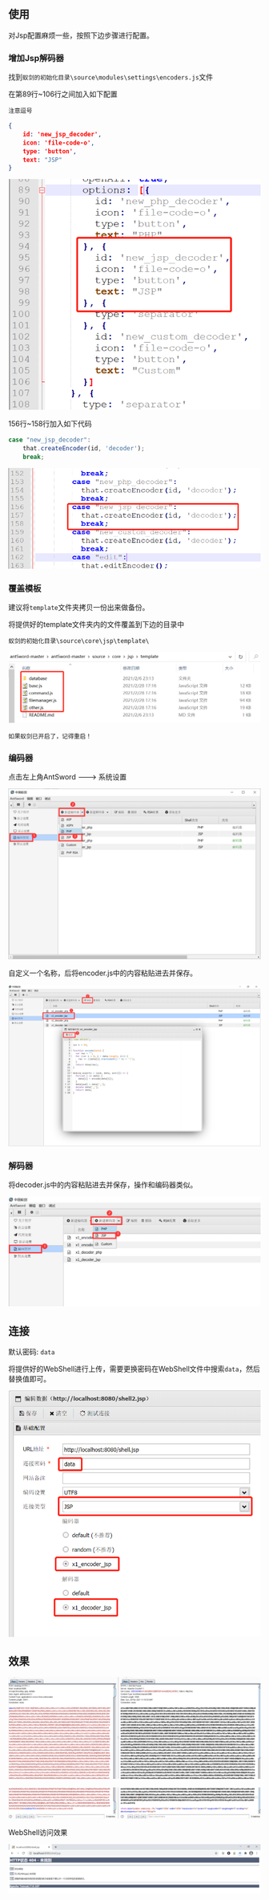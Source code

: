 ## 使用

对Jsp配置麻烦一些，按照下边步骤进行配置。

### 增加Jsp解码器

找到`蚁剑的初始化目录\source\modules\settings\encoders.js`文件

在第89行~106行之间加入如下配置

`注意逗号`

```json
{
    id: 'new_jsp_decoder',
    icon: 'file-code-o',
    type: 'button',
    text: "JSP"
}
```

![image-20210228194649734](images/README/image-20210228194649734.png)

156行~158行加入如下代码

```javascript
case "new_jsp_decoder":
	that.createEncoder(id, 'decoder');
	break;
```

![image-20210228194808703](images/README/image-20210228194808703.png)

### 覆盖模板

建议将`template`文件夹拷贝一份出来做备份。

将提供好的template文件夹内的文件覆盖到下边的目录中

`蚁剑的初始化目录\source\core\jsp\template\`

![image-20210228193857608](images/README/image-20210228193857608.png)

`如果蚁剑已开启了，记得重启！`

### 编码器

点击左上角AntSword ---> 系统设置

![image-20210228191111088](images/README/image-20210228191111088.png)

自定义一个名称，后将encoder.js中的内容粘贴进去并保存。

![image-20210228191148279](images/README/image-20210228191148279.png)

### 解码器

将decoder.js中的内容粘贴进去并保存，操作和编码器类似。

![image-20210228191219281](images/README/image-20210228191219281.png)

## 连接

默认密码: `data`

将提供好的WebShell进行上传，需要更换密码在WebShell文件中搜索`data`，然后替换值即可。

![image-20210228191305612](images/README/image-20210228191305612.png)

## 效果

![image-20210228191857083](images/README/image-20210228191857083.png)

![image-20210228191910218](images/README/image-20210228191910218.png)

WebShell访问效果

![image-20210228191515196](images/README/image-20210228191515196.png)
